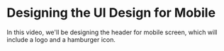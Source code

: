 # Designing the UI Design for Mobile
In this video, we'll be designing the header for  mobile screen, which will include a logo and a hamburger icon.

